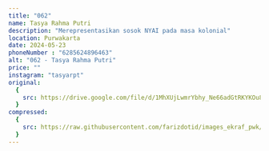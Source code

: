 ```yaml
---
title: "062"
name: Tasya Rahma Putri
description: "Merepresentasikan sosok NYAI pada masa kolonial"
location: Purwakarta
date: 2024-05-23
phoneNumber : "6285624896463"
alt: "062 - Tasya Rahma Putri"
price: ""
instagram: "tasyarpt"
original:
  {
    src: https://drive.google.com/file/d/1MhXUjLwmrYbhy_Ne66adGtRKYKOu8GHG/view?usp=sharing,
  }
compressed:
  {
    src: https://raw.githubusercontent.com/farizdotid/images_ekraf_pwk/main/purwarupa/compressed/062_tasya.jpg,
  }
---
```

